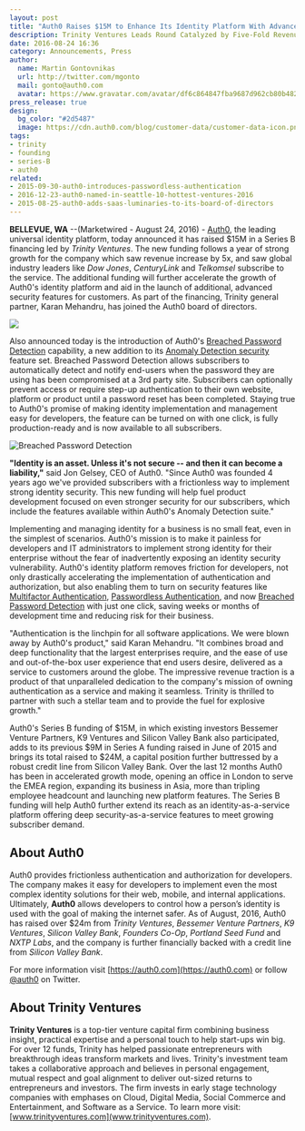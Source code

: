 ```yaml
---
layout: post
title: "Auth0 Raises $15M to Enhance Its Identity Platform With Advanced Security Features"
description: Trinity Ventures Leads Round Catalyzed by Five-Fold Revenue Growth in 2015
date: 2016-08-24 16:36
category: Announcements, Press
author:
  name: Martin Gontovnikas
  url: http://twitter.com/mgonto
  mail: gonto@auth0.com
  avatar: https://www.gravatar.com/avatar/df6c864847fba9687d962cb80b482764??s=60
press_release: true
design:
  bg_color: "#2d5487"
  image: https://cdn.auth0.com/blog/customer-data/customer-data-icon.png
tags: 
- trinity
- founding
- series-B
- auth0
related:
- 2015-09-30-auth0-introduces-passwordless-authentication
- 2016-12-23-auth0-named-in-seattle-10-hottest-ventures-2016
- 2015-08-25-auth0-adds-saas-luminaries-to-its-board-of-directors
---
```


**BELLEVUE, WA** --(Marketwired - August 24, 2016) - [Auth0](https://auth0.com/), the leading universal identity platform, today announced it has raised $15M in a Series B financing led by *Trinity Ventures*. The new funding follows a year of strong growth for the company which saw revenue increase by 5x, and saw global industry leaders like *Dow Jones*, *CenturyLink* and *Telkomsel* subscribe to the service. The additional funding will further accelerate the growth of Auth0's identity platform and aid in the launch of additional, advanced security features for customers. As part of the financing, Trinity general partner, Karan Mehandru, has joined the Auth0 board of directors.

![](http://www.marketwire.com/library/MwGo/2016/8/24/11G111613/Images/Image_C-fdc9c784624a8433b8e8ecc6c6eadebe.jpg )

Also announced today is the introduction of Auth0's [Breached Password Detection](https://auth0.com/breached-passwords) capability, a new addition to its [Anomaly Detection security](https://auth0.com/learn/anomaly-detection/) feature set. Breached Password Detection allows subscribers to automatically detect and notify end-users when the password they are using has been compromised at a 3rd party site. Subscribers can optionally prevent access or require step-up authentication to their own website, platform or product until a password reset has been completed. Staying true to Auth0's promise of making identity implementation and management easy for developers, the feature can be turned on with one click, is fully production-ready and is now available to all subscribers.

![Breached Password Detection](http://www.marketwire.com/library/MwGo/2016/8/24/11G111613/Images/Image_B-01ec00744052bb659f7ca1d56bda224d.jpg)

**"Identity is an asset. Unless it's not secure -- and then it can become a liability,"** said Jon Gelsey, CEO of Auth0. "Since Auth0 was founded 4 years ago we've provided subscribers with a frictionless way to implement strong identity security. This new funding will help fuel product development focused on even stronger security for our subscribers, which include the features available within Auth0's Anomaly Detection suite."

Implementing and managing identity for a business is no small feat, even in the simplest of scenarios. Auth0's mission is to make it painless for developers and IT administrators to implement strong identity for their enterprise without the fear of inadvertently exposing an identity security vulnerability. Auth0's identity platform removes friction for developers, not only drastically accelerating the implementation of authentication and authorization, but also enabling them to turn on security features like [Multifactor Authentication](https://auth0.com/guardian), [Passwordless Authentication](https://auth0.com/passwordless), and now [Breached Password Detection](https://auth0.com/breached-passwords) with just one click, saving weeks or months of development time and reducing risk for their business.

"Authentication is the linchpin for all software applications. We were blown away by Auth0's product," said Karan Mehandru. "It combines broad and deep functionality that the largest enterprises require, and the ease of use and out-of-the-box user experience that end users desire, delivered as a service to customers around the globe. The impressive revenue traction is a product of that unparalleled dedication to the company's mission of owning authentication as a service and making it seamless. Trinity is thrilled to partner with such a stellar team and to provide the fuel for explosive growth."

Auth0's Series B funding of $15M, in which existing investors Bessemer Venture Partners, K9 Ventures and Silicon Valley Bank also participated, adds to its previous $9M in Series A funding raised in June of 2015 and brings its total raised to $24M, a capital position further buttressed by a robust credit line from Silicon Valley Bank. Over the last 12 months Auth0 has been in accelerated growth mode, opening an office in London to serve the EMEA region, expanding its business in Asia, more than tripling employee headcount and launching new platform features. The Series B funding will help Auth0 further extend its reach as an identity-as-a-service platform offering deep security-as-a-service features to meet growing subscriber demand.

## About Auth0
Auth0 provides frictionless authentication and authorization for developers. The company makes it easy for developers to implement even the most complex identity solutions for their web, mobile, and internal applications. Ultimately, **Auth0** allows developers to control how a person’s identity is used with the goal of making the internet safer. As of August, 2016, Auth0 has raised over $24m from *Trinity Ventures*, *Bessemer Venture Partners*, *K9 Ventures*, *Silicon Valley Bank*, *Founders Co-Op*, *Portland Seed Fund* and *NXTP Labs*, and the company is further financially backed with a credit line from *Silicon Valley Bank*.

For more information visit [https://auth0.com](https://auth0.com) or follow [@auth0](https://twitter.com/auth0) on Twitter.

## About Trinity Ventures
**Trinity Ventures** is a top-tier venture capital firm combining business insight, practical expertise and a personal touch to help start-ups win big. For over 12 funds, Trinity has helped passionate entrepreneurs with breakthrough ideas transform markets and lives. Trinity's investment team takes a collaborative approach and believes in personal engagement, mutual respect and goal alignment to deliver out-sized returns to entrepreneurs and investors. The firm invests in early stage technology companies with emphases on Cloud, Digital Media, Social Commerce and Entertainment, and Software as a Service. To learn more visit: [www.trinityventures.com](www.trinityventures.com).
